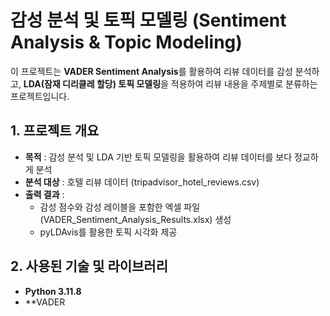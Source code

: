 # 감성 분석 및 토픽 모델링 (Sentiment Analysis & Topic Modeling)
이 프로젝트는 **VADER Sentiment Analysis**를 활용하여 리뷰 데이터를 감성 분석하고, **LDA(잠재 디리클레 할당) 토픽 모델링**을 적용하여 리뷰 내용을 주제별로 분류하는 프로젝트입니다.

## 1. 프로젝트 개요 
* **목적** : 감성 분석 및 LDA 기반 토픽 모델링을 활용하여 리뷰 데이터를 보다 정교하게 분석
* **분석 대상** : 호텔 리뷰 데이터 (tripadvisor_hotel_reviews.csv)
* **출력 결과** :
  * 감성 점수와 감성 레이블을 포함한 엑셀 파일 (VADER_Sentiment_Analysis_Results.xlsx) 생성
  * pyLDAvis를 활용한 토픽 시각화 제공

## 2. 사용된 기술 및 라이브러리
* **Python 3.11.8**
* **VADER

